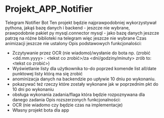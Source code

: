 # Projekt_APP_Notifier
Telegram Notifier Bot
Ten projekt będzie najprawpodobniej wykorzystywał pythona, jakąś bazę danych i backend - jeszcze nie wybrane, prawpodobnie pakiet
py mysql.connector
mysql - jako bazę danych
jeszcze patrzę na róźne biblioteki na telegram więc jeszcze nie wybrane 
Czas animizacji jeszcze nie ustalony
Opis podstawowych funkcjonalości:
- Zczytywanie przez OCR (nie wiadomo)/wysłanie do bota np. (zrobić <dd.mm.yyyy> <godzina>:<minuta> <tekst co zrobić>/za <dni/godziny/minuty> zrób to: <tekst co zrobić>)
- Wyświetlanie listy dla użytkownika to-do poprzed komende list all/date punktowej listy którą ma się zrobić
- anominizacja danych na backendzie po upływie 10 dniu po wykonaniu.
- pokazywać też rzeczy które zostały wykonane jak w poprzednim pkt do 10 dni po wykonaniu
- obsługa wykonania zadania/flaga która będzie rozpoznywana dla danego zadania
Opis rozszerzonych funkcjonalności:
- OCR (nie wiadomo czy będzie czas na implementacje)
- Własny projekt bota dla app

